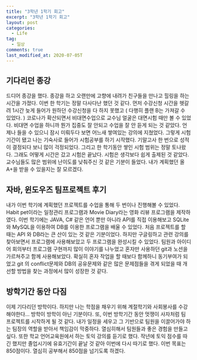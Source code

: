 ```yaml
---
title: "3학년 1학기 회고"
excerpt: "3학년 1학기 회고"
layout: post
categories:
  - Life
tag:
  - 일상
comments: true
last_modified_at: 2020-07-05T
---
```


## 기다리던 종강

드디어 종강을 했다. 종강을 하고 오랜만에 고향에 내려가 친구들을 만나고 힐링을 하는 시간을 가졌다. 이번 한 학기는 정말 다사다난 했던 것 같다. 먼저 수강신청 시간을 헷갈려 1시간 늦게 들어가 원하던 수강신청을 다 하지 못했고 ( 다행히 플랜 B는 가져갈 수 있었다. ) 코로나가 확산되면서 비대면수업으로 교수님 얼굴은 대면시험 때만 볼 수 있었다. 비대면 수업을 하니까 뭔가 집중도 잘 안되고 수업을 잘 안 듣게 되는 것 같았다. 언제나 들을 수 있으니 잠시 미뤄두다 보면 어느새 쌓여있는 강의에 지쳤었다. 그렇게 시험기간이 됐고 나는 기숙사로 들어가 시험공부를 하기 시작했다. 기말고사 한 번으로 성적이 결정되다 보니 많이 걱정되었다. 그리고 한 학기동안 쌓인 시험 범위는 정말 토나왔다. 그래도 어떻게 시간은 갔고 시험은 끝났다. 시험은 생각보다 쉽게 출제된 것 같았다. 교수님들도 많은 범위에 난이도를 낮춰주신 것 같은 기분이 들었다. 내가 계획했던 올 A+을 받을 수 있을지는 잘 모르겠다.

## 자바, 윈도우즈 팀프로젝트 후기

내가 이번 학기에 계획했던 프로젝트를 수업을 통해 두 번이나 진행해볼 수 있었다. Habit pet이라는 일정관리 프로그램과 Movie Diary라는 영화 리뷰 프로그램을 제작하였다. 이번 학기에는 JAVA, C# 같은 언어 뿐만 아니라 API를 직접 이용해보고 SQLite 와 MySQL을 이용하여 DB를 이용한 프로그램을 배울 수 있었다. 처음 프로젝트를 할 때는 API 와 DB라는 큰 산이 있는 것 같은 기분이었다. 하지만 구글링하고 관련 강의를 찾아보면서 프로그램에 사용해보았고 두 프로그램을 완성시킬 수 있었다. 팀원과 아이디어 회의부터 프로그램 구현까지 많이 이야기를 나누었고 혼자만 사용하던 git과 노션을 가르쳐주고 함께 사용해보았다. 확실히 혼자 작업을 할 때보다 함께하니 동기부여가 되었고 git 의 conflict문제와 DB의 공유문제와 같은 많은 문제점들을 겪게 되었을 때 개선할 방법을 찾는 과정에서 많이 성장한 것 같다.

## 방학기간 동안 다짐

이제 기다리던 방학이다. 하지만 나는 학점을 채우기 위해 계절학기와 사회봉사를 수강해야한다... 방학이 방학이 아닌 기분이다. 또, 이번 방학기간 동안 멋쟁이 사자처럼 팀 프로젝트를 시작하게 될 것 같다. 내가 일정을 세우고 그 기반으로 팀원을 이끌어가야 하는 팀장의 역할을 받아서 책임감이 막중하다. 열심히해서 팀원들과 좋은 경험을 만들고 싶다. 또한 학교 언어교육원에서 하는 토익 강의를 듣기로 했다. 작년에 토익 점수를 따긴 했지만 졸업시기에 유효기간이 끝날 것 같아 이번에 다시 따기로 했다. 이번 목표는 850점이다. 열심히 공부해서 850점을 넘기도록 하겠다.
